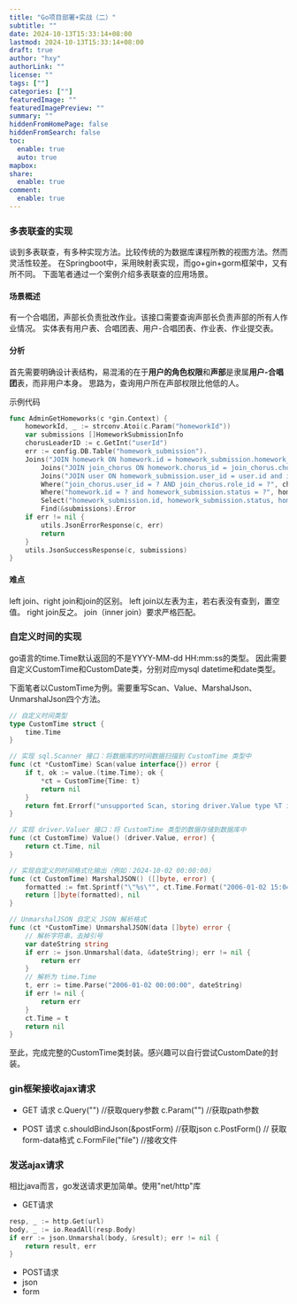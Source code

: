 ```yaml
---
title: "Go项目部署+实战（二）"
subtitle: ""
date: 2024-10-13T15:33:14+08:00
lastmod: 2024-10-13T15:33:14+08:00
draft: true
author: "hxy"
authorLink: ""
license: ""
tags: [""]
categories: [""]
featuredImage: ""
featuredImagePreview: ""
summary: ""
hiddenFromHomePage: false
hiddenFromSearch: false
toc:
  enable: true
  auto: true
mapbox:
share:
  enable: true
comment:
  enable: true
---
```


### 多表联查的实现
谈到多表联查，有多种实现方法。比较传统的为数据库课程所教的视图方法。然而灵活性较差。
在Springboot中，采用映射表实现，而go+gin+gorm框架中，又有所不同。
下面笔者通过一个案例介绍多表联查的应用场景。

#### 场景概述
有一个合唱团，声部长负责批改作业。该接口需要查询声部长负责声部的所有人作业情况。
实体表有用户表、合唱团表、用户-合唱团表、作业表、作业提交表。

#### 分析
首先需要明确设计表结构，易混淆的在于**用户的角色权限**和**声部**是隶属**用户-合唱团**表，而非用户本身。
思路为，查询用户所在声部权限比他低的人。

示例代码
```go
func AdminGetHomeworks(c *gin.Context) {
	homeworkId, _ := strconv.Atoi(c.Param("homeworkId"))
	var submissions []HomeworkSubmissionInfo
	chorusLeaderID := c.GetInt("userId")
	err := config.DB.Table("homework_submission").
    Joins("JOIN homework ON homework.id = homework_submission.homework_id").
		Joins("JOIN join_chorus ON homework.chorus_id = join_chorus.chorus_id").
		Joins("JOIN user ON homework_submission.user_id = user.id and is_final = 1").
		Where("join_chorus.user_id = ? AND join_chorus.role_id = ?", chorusLeaderID, 3).
		Where("homework.id = ? and homework_submission.status = ?", homeworkId, "under_review").
		Select("homework_submission.id, homework_submission.status, homework_submission.media_url, homework_submission.submit_time, user.name AS submitter_name").
		Find(&submissions).Error
	if err != nil {
		utils.JsonErrorResponse(c, err)
		return
	}
	utils.JsonSuccessResponse(c, submissions)
}
```

#### 难点
left join、right join和join的区别。
left join以左表为主，若右表没有查到，置空值。
right join反之。
join（inner join）要求严格匹配。

### 自定义时间的实现
go语言的time.Time默认返回的不是YYYY-MM-dd HH:mm:ss的类型。
因此需要自定义CustomTime和CustomDate类，分别对应mysql datetime和date类型。

下面笔者以CustomTime为例。需要重写Scan、Value、MarshalJson、UnmarshalJson四个方法。
```go
// 自定义时间类型
type CustomTime struct {
	time.Time
}

// 实现 sql.Scanner 接口：将数据库的时间数据扫描到 CustomTime 类型中
func (ct *CustomTime) Scan(value interface{}) error {
	if t, ok := value.(time.Time); ok {
		*ct = CustomTime{Time: t}
		return nil
	}
	return fmt.Errorf("unsupported Scan, storing driver.Value type %T into type CustomTime", value)
}

// 实现 driver.Valuer 接口：将 CustomTime 类型的数据存储到数据库中
func (ct CustomTime) Value() (driver.Value, error) {
	return ct.Time, nil
}

// 实现自定义的时间格式化输出（例如：2024-10-02 00:00:00）
func (ct CustomTime) MarshalJSON() ([]byte, error) {
	formatted := fmt.Sprintf("\"%s\"", ct.Time.Format("2006-01-02 15:04:05"))
	return []byte(formatted), nil
}

// UnmarshalJSON 自定义 JSON 解析格式
func (ct *CustomTime) UnmarshalJSON(data []byte) error {
	// 解析字符串，去掉引号
	var dateString string
	if err := json.Unmarshal(data, &dateString); err != nil {
		return err
	}
	// 解析为 time.Time
	t, err := time.Parse("2006-01-02 00:00:00", dateString)
	if err != nil {
		return err
	}
	ct.Time = t
	return nil
}
```
至此，完成完整的CustomTime类封装。感兴趣可以自行尝试CustomDate的封装。

### gin框架接收ajax请求
- GET 请求
c.Query("") //获取query参数
c.Param("") //获取path参数

- POST 请求
c.shouldBindJson(&postForm) //获取json
c.PostForm() // 获取form-data格式
c.FormFile("file") //接收文件

### 发送ajax请求
相比java而言，go发送请求更加简单。使用"net/http"库
- GET请求
```go
resp, _ := http.Get(url)
body, _ := io.ReadAll(resp.Body)
if err := json.Unmarshal(body, &result); err != nil {
	return result, err
}
```
- POST请求
- json
- form